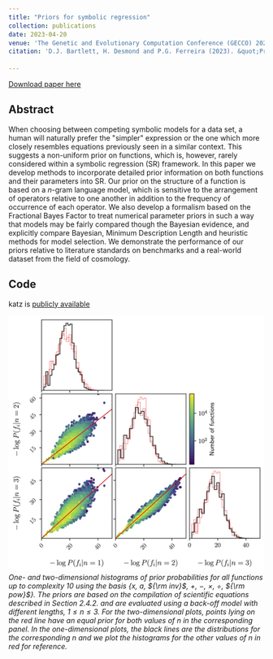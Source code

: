 ```yaml
---
title: "Priors for symbolic regression"
collection: publications
date: 2023-04-20
venue: 'The Genetic and Evolutionary Computation Conference (GECCO) 2023 Workshop on Symbolic Regression'
citation: 'D.J. Bartlett, H. Desmond and P.G. Ferreira (2023). &quot;Priors for symbolic regression.&quot; <i>In Proceedings of the Companion Conference on Genetic and Evolutionary Computation (GECCO '23 Companion). Association for Computing Machinery, New York, NY, USA, 2402–2411.</i>.'
 
---
```


[Download paper here](https://dl.acm.org/doi/10.1145/3583133.3596327)

## Abstract
When choosing between competing symbolic models for a data set, a human will naturally prefer the "simpler" expression or the one which more closely resembles equations previously seen in a similar context. This suggests a non-uniform prior on functions, which is, however, rarely considered within a symbolic regression (SR) framework. In this paper we develop methods to incorporate detailed prior information on both functions and their parameters into SR. Our prior on the structure of a function is based on a $n$-gram language model, which is sensitive to the arrangement of operators relative to one another in addition to the frequency of occurrence of each operator. We also develop a formalism based on the Fractional Bayes Factor to treat numerical parameter priors in such a way that models may be fairly compared though the Bayesian evidence, and explicitly compare Bayesian, Minimum Description Length and heuristic methods for model selection. We demonstrate the performance of our priors relative to literature standards on benchmarks and a real-world dataset from the field of cosmology.

## Code
katz is [publicly available](https://katz.readthedocs.io/en/latest/)

![backoff length](/files/2023-07-24-priors-sr-fig.png)
*One- and two-dimensional histograms of prior probabilities for all functions up to complexity 10 using the basis {$x$, $a$, ${\rm inv}$, $+$, $-$, $\times$, $\div$, ${\rm pow}$}.
The priors are based on the compilation of scientific equations described in Section 2.4.2.
and are evaluated using a back-off model with different lengths, $1\le n\le 3$. For the two-dimensional plots, points lying on the red line have an equal prior for both values of $n$ in the corresponding panel. 
In the one-dimensional plots, the black lines are the distributions for the corresponding $n$ and we plot the histograms for the other values of $n$ in red for reference.*
